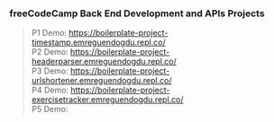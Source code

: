 ### freeCodeCamp Back End Development and APIs Projects

> P1 Demo: https://boilerplate-project-timestamp.emreguendogdu.repl.co/ <br />
> P2 Demo: https://boilerplate-project-headerparser.emreguendogdu.repl.co/ <br />
> P3 Demo: https://boilerplate-project-urlshortener.emreguendogdu.repl.co/ <br />
> P4 Demo: https://boilerplate-project-exercisetracker.emreguendogdu.repl.co/ <br />
> P5 Demo: <br />
